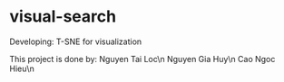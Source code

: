 # visual-search
 
Developing: T-SNE for visualization

This project is done by:
Nguyen Tai Loc\n
Nguyen Gia Huy\n
Cao Ngoc Hieu\n
